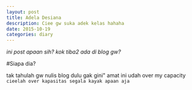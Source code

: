 ```yaml
---
layout: post
title: Adela Desiana
description: Ciee gw suka adek kelas hahaha
date: 2015-10-19
categories: diary
---
```

*ini post apaan sih? kok tiba2 ada di blog gw?*

#Siapa dia?

tak tahulah gw nulis blog dulu gak gini" amat ini udah over my capacity `cieelah over kapasitas segala kayak apaan aja`
